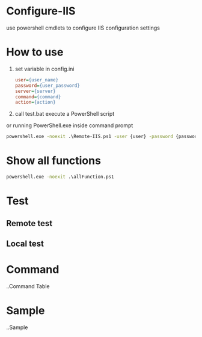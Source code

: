 # Configure-IIS

use powershell cmdlets to configure IIS configuration settings

# How to use

1. set variable in config.ini

    ```ini
    user={user_name}
    password={user_password}
    server={server}
    command={command}
    action={action}
    ``` 

2. call test.bat execute a PowerShell script

or running PowerShell.exe inside command prompt

```bat
powershell.exe -noexit .\Remote-IIS.ps1 -user {user} -password {password} -server {server} -command {command} -action {action}
```

# Show all functions

```bat
powershell.exe -noexit .\allFunction.ps1
```

# Test

## Remote test

## Local test

# Command

..Command Table

# Sample

..Sample






